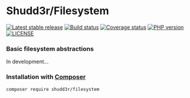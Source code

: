 # Shudd3r/Filesystem
[![Latest stable release](https://poser.pugx.org/shudd3r/filesystem/version)](https://packagist.org/packages/shudd3r/filesystem)
[![Build status](https://github.com/shudd3r/filesystem/workflows/build/badge.svg)](https://github.com/shudd3r/filesystem/actions)
[![Coverage status](https://coveralls.io/repos/github/shudd3r/filesystem/badge.svg?branch=develop)](https://coveralls.io/github/shudd3r/filesystem?branch=develop)
[![PHP version](https://img.shields.io/packagist/php-v/shudd3r/filesystem.svg)](https://packagist.org/packages/shudd3r/filesystem)
[![LICENSE](https://img.shields.io/github/license/shudd3r/filesystem.svg?color=blue)](LICENSE)
### Basic filesystem abstractions

In development...

### Installation with [Composer](https://getcomposer.org/)
```bash
composer require shudd3r/filesystem
```
